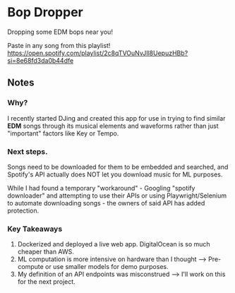 # Bop Dropper
Dropping some EDM bops near you!

Paste in any song from this playlist!
https://open.spotify.com/playlist/2c8qTVOuNvJIl8UepuzHBb?si=8e68fd3da0b44dfe

## Notes

### Why? 
I recently started DJing and created this app for use in trying to find similar **EDM** songs through its musical elements and waveforms rather than just "important" factors like Key or Tempo.

### Next steps.
Songs need to be downloaded for them to be embedded and searched, and Spotify's API actually does NOT let you download music for ML purposes. 

While I had found a temporary "workaround" - Googling "spotify downloader" and attempting to use their APIs or using Playwright/Selenium to automate downloading songs - the owners of said API has added protection.

### Key Takeaways
1. Dockerized and deployed a live web app. DigitalOcean is so much cheaper than AWS.
2. ML computation is more intensive on hardware than I thought --> Pre-compute or use smaller models for demo purposes.
3. My definition of an API endpoints was misconstrued --> I'll work on this for the next project.
